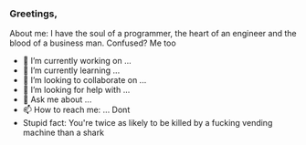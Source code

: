 ### Greetings,

About me:
  I have the soul of a programmer, the heart of an engineer and the blood of a business man. Confused? Me too

- 🔭 I’m currently working on ... 
- 🌱 I’m currently learning ...
- 👯 I’m looking to collaborate on ...
- 🤔 I’m looking for help with ...
- 💬 Ask me about ... 
- 📫 How to reach me: ... Dont
- Stupid fact: You're twice as likely to be killed by a fucking vending machine than a shark

